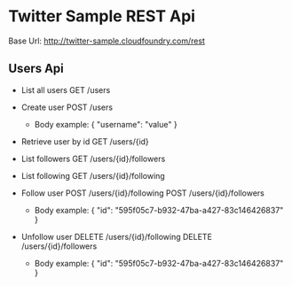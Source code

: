 Twitter Sample REST Api
=======================

Base Url: http://twitter-sample.cloudfoundry.com/rest


Users Api
---------

* List all users
	GET /users

* Create user
	POST /users
		
	* Body example:
		{ "username": "value" }
	
* Retrieve user by id
	GET /users/{id}
	
* List followers
	GET /users/{id}/followers
	
* List following
	GET /users/{id}/following
	
* Follow user
	POST /users/{id}/following
	POST /users/{id}/followers
	
	* Body example:
		{ "id": "595f05c7-b932-47ba-a427-83c146426837" }
		
* Unfollow user
	DELETE /users/{id}/following
	DELETE /users/{id}/followers
	
	* Body example:
		{ "id": "595f05c7-b932-47ba-a427-83c146426837" }
		
